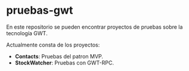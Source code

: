# pruebas-gwt
En este repositorio se pueden encontrar proyectos de pruebas sobre la tecnología GWT.

Actualmente consta de los proyectos:

* **Contacts**: Pruebas del patron MVP.
* **StockWatcher**: Pruebas con GWT-RPC.
